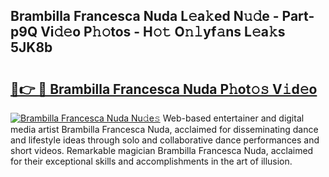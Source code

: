## Brambilla Francesca Nuda L𝚎a𝚔ed N𝚞𝚍e - Part-p9Q Vi𝚍𝚎o P𝚑𝚘tos - H𝚘𝚝 O𝚗𝚕yf𝚊ns L𝚎a𝚔s 5JK8b

# <h2><a href="http://kfdg71.oniu.top/?m=Brambilla+Francesca+Nuda">🔗👉 🔴 Brambilla Francesca Nuda P𝚑ot𝚘𝚜 V𝚒d𝚎o</a></h2>

[![Brambilla Francesca Nuda Nu𝚍e𝚜](https://i.imgur.com/0qMVB7G.gif)](http://kfdg71.oniu.top/?m=Brambilla+Francesca+Nuda)
Web-based entertainer and digital media artist Brambilla Francesca Nuda, acclaimed for disseminating dance and lifestyle ideas through solo and collaborative dance performances and short videos. Remarkable magician Brambilla Francesca Nuda, acclaimed for their exceptional skills and accomplishments in the art of illusion.  
